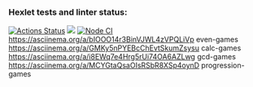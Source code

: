 ### Hexlet tests and linter status:

[![Actions Status](https://github.com/EvgeniyOl/frontend-project-lvl1/workflows/hexlet-check/badge.svg)](https://github.com/EvgeniyOl/frontend-project-lvl1/actions)
<a href="https://codeclimate.com/github/codeclimate/codeclimate/maintainability"><img src="https://api.codeclimate.com/v1/badges/a99a88d28ad37a79dbf6/maintainability" /></a>
[![Node CI](https://github.com/EvgeniyOl/frontend-project-lvl1/actions/workflows/nodejs.yml/badge.svg)](https://github.com/EvgeniyOl/frontend-project-lvl1/actions/workflows/nodejs.yml)
https://asciinema.org/a/bIOOO14r3BinVJWL4zVPQLiVp even-games
https://asciinema.org/a/GMKy5nPYEBcChEvtSkumZsysu calc-games
https://asciinema.org/a/i8EWq7e4Hrg5rUi74OA6AZLwg gcd-games
https://asciinema.org/a/MCYGtaQsaOIsRSbR8XSp4oynD progression-games